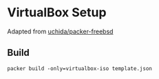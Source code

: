 # VirtualBox Setup

Adapted from [uchida/packer-freebsd](https://github.com/uchida/packer-freebsd)

## Build 

`packer build -only=virtualbox-iso template.json`